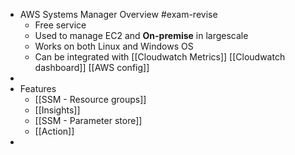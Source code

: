 - AWS Systems Manager Overview #exam-revise
	- Free service
	- Used to manage EC2 and **On-premise** in largescale
	- Works on both Linux and Windows OS
	- Can be integrated with [[Cloudwatch Metrics]] [[Cloudwatch dashboard]] [[AWS config]]
-
- Features
	- [[SSM - Resource groups]]
	- [[Insights]]
	- [[SSM - Parameter store]]
	- [[Action]]
-